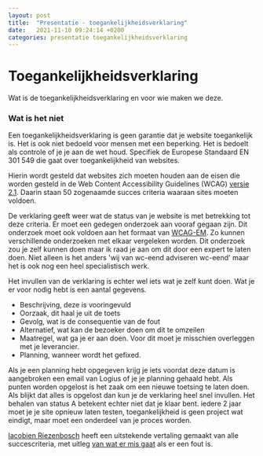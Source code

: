 ```yaml
---
layout: post
title:  "Presentatie - toegankelijkheidsverklaring"
date:   2021-11-10 09:24:14 +0200
categories: presentatie toegankelijkheidsverklaring
---
```


# Toegankelijkheidsverklaring

Wat is de toegankelijkheidsverklaring en voor wie maken we deze.

### Wat is het niet

Een toegankelijkheidsverklaring is geen garantie dat je website toegankelijk is. Het is ook niet bedoeld voor mensen met een beperking. Het is bedoelt als controle of je je aan de wet houd. Specifiek de Europese Standaard EN 301 549 die gaat over toegankelijkheid van websites.

Hierin wordt gesteld dat websites zich moeten houden aan de eisen die worden gesteld in de Web Content Accessibility Guidelines (WCAG) [versie 2.1](https://www.w3.org/TR/WCAG21/). Daarin staan 50 zogenaamde succes criteria waaraan sites moeten voldoen.

De verklaring geeft weer wat de status van je website is met betrekking tot deze criteria. Er moet een gedegen onderzoek aan vooraf gegaan zijn. Dit onderzoek moet ook voldoen aan het formaat van [WCAG-EM](https://www.w3.org/TR/WCAG-EM/). Zo kunnen verschillende onderzoeken met elkaar vergeleken worden. Dit onderzoek zou je zelf kunnen doen maar ik raad je aan om dit door een expert te laten doen. Niet alleen is het anders 'wij van wc-eend adviseren wc-eend' maar het is ook nog een heel specialistisch werk.

Het invullen van de verklaring is echter wel iets wat je zelf kunt doen. Wat je er voor nodig hebt is een aantal gegevens. 

- Beschrijving, deze is vooringevuld
- Oorzaak, dit haal je uit de toets
- Gevolg, wat is de consequentie van de fout
- Alternatief, wat kan de bezoeker doen om dit te omzeilen
- Maatregel, wat ga je er aan doen. Voor dit moet je misschien overleggen met je leverancier.
- Planning, wanneer wordt het gefixed.

Als je een planning hebt opgegeven krijg je iets voordat deze datum is aangebroken een email van Logius of je je planning gehaald hebt. Als punten worden opgelost is het zaak om een nieuwe toetsing te laten doen. Als blijkt dat alles is opgelost dan kun je de verklaring heel snel invullen. Het behalen van status A betekent echter niet dat je klaar bent. iedere 2 jaar moet je je site opnieuw laten testen, toegankelijkheid is geen project wat eindigt, maar moet een onderdeel van je proces worden. 

[Iacobien Riezenbosch](https://twitter.com/Iacobien) heeft een uitstekende vertaling gemaakt van alle succescriteria, met uitleg [van wat er mis gaat](https://iacobien.nl/richtlijnen/schema-wcag-2-1/) als er een fout is.
### 